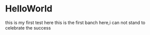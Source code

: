 # HelloWorld
this is my first test here
this is the first banch here,i can not stand to celebrate the success
